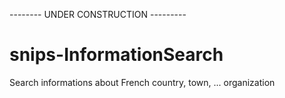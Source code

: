 -------- UNDER CONSTRUCTION ---------


# snips-InformationSearch
Search informations about French country, town, ... organization
